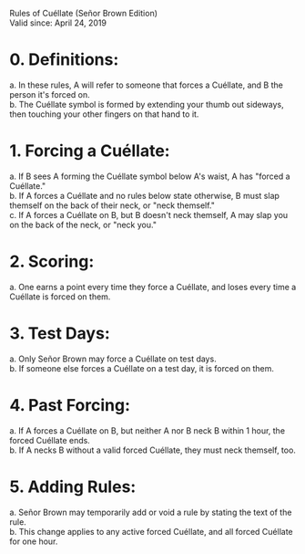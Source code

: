 Rules of Cuéllate (Señor Brown Edition)  
Valid since: April 24, 2019

# 0. Definitions:
a. In these rules, A will refer to someone that forces a Cuéllate, and B the person it's forced on.  
b. The Cuéllate symbol is formed by extending your thumb out sideways, then touching your other fingers on that hand to it.

# 1. Forcing a Cuéllate:
a. If B sees A forming the Cuéllate symbol below A's waist, A has "forced a Cuéllate."  
b. If A forces a Cuéllate and no rules below state otherwise, B must slap themself on the back of their neck, or "neck themself."  
c. If A forces a Cuéllate on B, but B doesn't neck themself, A may slap you on the back of the neck, or "neck you."

# 2. Scoring:
a. One earns a point every time they force a Cuéllate, and loses every time a Cuéllate is forced on them.

# 3. Test Days:
a. Only Señor Brown may force a Cuéllate on test days.  
b. If someone else forces a Cuéllate on a test day, it is forced on them.

# 4. Past Forcing:
a. If A forces a Cuéllate on B, but neither A nor B neck B within 1 hour, the forced Cuéllate ends.  
b. If A necks B without a valid forced Cuéllate, they must neck themself, too.

# 5. Adding Rules:
a. Señor Brown may temporarily add or void a rule by stating the text of the rule.  
b. This change applies to any active forced Cuéllate, and all forced Cuéllate for one hour.
